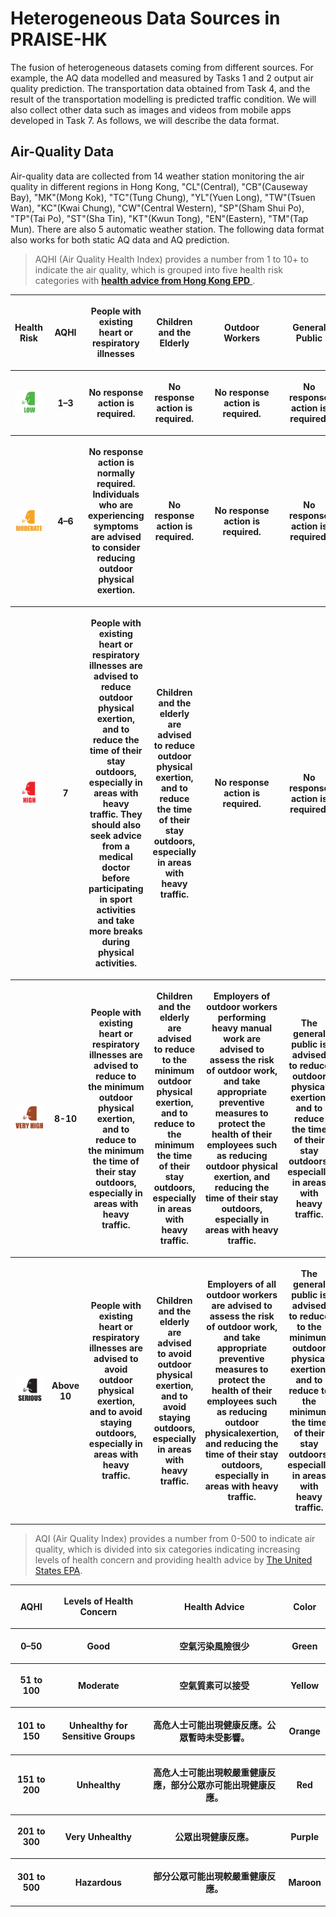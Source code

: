 
# Heterogeneous Data Sources in PRAISE-HK
The fusion of heterogeneous datasets coming from different sources. For example, the AQ data modelled and measured by Tasks 1 and 2 output air quality prediction. The transportation data obtained from Task 4, and the result of the transportation modelling is predicted traffic condition. We will also collect other data such as images and videos from mobile apps developed in Task 7. As follows, we will describe the data format. 


## Air-Quality Data

Air-quality data are collected from 14 weather station monitoring the air quality in different regions in Hong Kong, "CL"(Central), "CB"(Causeway Bay), "MK"(Mong Kok),  "TC"(Tung Chung), "YL"(Yuen Long), "TW"(Tsuen Wan), "KC"(Kwai Chung), "CW"(Central Western), "SP"(Sham Shui Po), "TP"(Tai Po), "ST"(Sha Tin), "KT"(Kwun Tong), "EN"(Eastern), "TM"(Tap Mun). There are also 5 automatic weather station. The following data format also works for both static AQ data and AQ prediction. 


<blockquote><p> AQHI (Air Quality Health Index) provides a number from 1 to 10+ to indicate the air quality, which is grouped into five health risk categories with <a href="http://www.aqhi.gov.hk/en/health-advice/sub-health-advice.html"><strong>health advice from Hong Kong EPD</strong> </a>. </p></blockquote>
<table width="100%">
<tbody width="100%">
   <tr>
		<th><p><strong>Health Risk</strong></p></th>
		<th>
		<p><strong>AQHI</strong></p>
		</th>
		<th><p><strong>People with existing heart or respiratory illnesses</strong></p></th>
		<th><p><strong>Children and the Elderly</strong></p></th>
		<th><p><strong>Outdoor Workers </strong></p></th>
		<th>
		  <p><strong>General Public</strong></p>
		</th>
   </tr>
    <tr>
		<th>
		<a><img src="https://github.com/HKUST-VISLab/hsbc-wiki/blob/master/data_description/img/low.png"></a>
		 </th>
		<th>
		<p><strong>1–3</strong></p>
		</th>
		<th>
		  <p>No response action is required.</p>
		</th>
		<th>
		  <p>No response action is required.</p>
		</th>
		<th>
		  <p>No response action is required.</p>
		</th>
		<th>
		  <p>No response action is required.</p>
		</th>
   </tr>
   <tr>
		<th><a><img src="https://github.com/HKUST-VISLab/hsbc-wiki/blob/master/data_description/img/moderate.png"></a></th>
		<th>
		<p><strong>4–6</strong></p>
		</th>
		<th>
		  <p>No response action is normally required. Individuals who are experiencing symptoms are advised to <strong>consider reducing</strong> outdoor physical exertion.</p>
		</th>
		<th>
		  <p>No response action is required.</p>
		</th>
		<th>
		  <p>No response action is required.</p>
		</th>
		<th>
		  <p>No response action is required.</p>
		</th>
   </tr>
   <tr>
		<th><a><img src="https://github.com/HKUST-VISLab/hsbc-wiki/blob/master/data_description/img/high.png"></a></th>
		<th>
		<p><strong>7</strong></p>
		</th>
		<th>
		  <p>People with existing heart or respiratory illnesses are advised to <strong> reduce</strong> outdoor physical exertion, and to <strong> reduce</strong> the time of their stay outdoors, especially in areas with heavy traffic. They should also seek advice from a medical doctor before participating in sport activities and take more breaks during physical activities.</p>
		</th>
		<th>
		  <p>Children and the elderly are advised to  <strong> reduce</strong> outdoor physical exertion, and to  <strong> reduce</strong> the time of their stay outdoors, especially in areas with heavy traffic.</p>
		</th>
		<th>
		  <p>No response action is required.</p>
		</th>
		<th>
		  <p>No response action is required.</p>
		</th>
   </tr>
   <tr>
		<th><a><img src="https://github.com/HKUST-VISLab/hsbc-wiki/blob/master/data_description/img/very_high.png"></a></th>
		<th>
		<p><strong>8-10</strong></p>
		</th>
		<th>
		  <p>People with existing heart or respiratory illnesses are advised to <strong>reduce to the minimum</strong> outdoor physical exertion, and to <strong>reduce to the minimum</strong> the time of their stay outdoors, especially in areas with heavy traffic.</p>
		</th>
		<th>
		  <p>Children and the elderly are advised to <strong>reduce to the minimum</strong>  outdoor physical exertion, and to <strong>reduce to the minimum</strong> the time of their stay outdoors, especially in areas with heavy traffic.</p>
		</th>
		<th>
		  <p>Employers of outdoor workers performing heavy manual work are advised to assess the risk of outdoor work, and take appropriate preventive measures to protect the health of their employees such as <strong>reducing</strong> outdoor physical exertion, and <strong>reducing</strong> the time of their stay outdoors, especially in areas with heavy traffic.</p>
		</th>
		<th>
		  <p>The general public is advised to <strong>reduce</strong> outdoor physical exertion, and to <strong>reduce</strong> the time of their stay outdoors, especially in areas with heavy traffic.</p>
		</th>
   </tr> 
   <tr>
		<th><a><img src="https://github.com/HKUST-VISLab/hsbc-wiki/blob/master/data_description/img/serious.png"></a></th>
		<th>
		<p><strong>Above 10</strong></p>
		</th>
		<th>
		  <p>People with existing heart or respiratory illnesses are advised to <strong>avoid</strong> outdoor physical exertion, and to <strong>avoid</strong> staying outdoors, especially in areas with heavy traffic.</p>
		</th>
		<th>
		  <p>Children and the elderly are advised to <strong>avoid</strong> outdoor physical exertion, and to <strong>avoid</strong> staying outdoors, especially in areas with heavy traffic.</p>
		</th>
		<th>
		  <p>Employers of all outdoor workers are advised to assess the risk of outdoor work, and take appropriate preventive measures to protect the health of their employees such as <strong>reducing</strong> outdoor physicalexertion, and <strong>reducing</strong> the time of their stay outdoors, especially in areas with heavy traffic.</p>
		</th>
		<th>
		  <p>The general public is advised to <strong>reduce to the minimum</strong> outdoor physical exertion, and to <strong>reduce to the minimum</strong> the time of their stay outdoors, especially in areas with heavy traffic.</p>
		</th>
   </tr>    
   </tbody>
</table>   



<blockquote><p> AQI (Air Quality Index) provides a number from 0-500 to indicate air quality, which is divided into six categories indicating increasing levels of health concern and providing health advice by <a href="www.EPA.gov">The United States EPA</a>.</p></blockquote>
<table width="100%">
<tbody width="100%">
   <tr>
		<th><p><strong>AQHI</strong></p></th>
		<th>
		<p><strong>Levels of Health Concern</strong></p>
		</th>
		<th>
		  <p><strong>Health Advice</strong></p>
		</th>
		<th>
		  <p><strong>Color</strong></p>
		</th>
   </tr>
    <tr>
		<th><p><strong>0–50</strong></p></th>
		<th>
		<p><strong>Good</strong></p>
		</th>
		<th>
		  <p>空氣污染風險很少</p>
		</th>
		<th>
		  <p>Green</p>
		</th>
   </tr>
   <tr>
		<th><p><strong>51 to 100</strong></p></th>
		<th>
		<p><strong>Moderate</strong></p>
		</th>
		<th>
		  <p>空氣質素可以接受</p>
		</th>
		<th>
		  <p>Yellow</p>
		</th>
   </tr>
   <tr> 
		<th><p><strong>101 to 150</strong></p></th>
		<th>
		<p><strong>Unhealthy for Sensitive Groups</strong></p>
		</th>
		<th>
		  <p>高危人士可能出現健康反應。公眾暫時未受影響。</p>
		</th>
		<th>
		  <p>Orange</p>
		</th>
   </tr>
   <tr>
		<th><p><strong>151 to 200</strong></p></th>
		<th>
		<p><strong>Unhealthy</strong></p>
		</th>
		<th>
		  <p>高危人士可能出現較嚴重健康反應，部分公眾亦可能出現健康反應。</p>
		</th>
		<th>
		  <p>Red</p>
		</th>
   </tr> 
   <tr>
		<th><p><strong>201 to 300</strong></p></th>
		<th>
		<p><strong>Very Unhealthy</strong></p>
		</th>
		<th>
		  <p>公眾出現健康反應。</p>
		</th>
		<th>
		  <p>Purple</p>
		</th>
   </tr>    
   <tr>
		<th><p><strong>301 to 500</strong></p></th>
		<th>
		<p><strong>Hazardous</strong></p>
		</th>
		<th>
		  <p>部分公眾可能出現較嚴重健康反應。</p>
		</th>
		<th>
		  <p>Maroon</p>
		</th>
   </tr>    
   </tbody>
</table>   
	